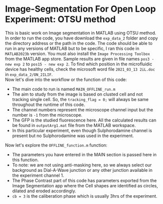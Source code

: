 # Image-Segmentation For Open Loop Experiment: OTSU method
This is basic work on Image segmentation in MATLAB using OTSU method. In order to run the code, you have download the `exp_data_2` folder and copy the directory address or the path in the code. The code should be able to run in any versions of MATLAB but to be specific, I ran this code in `MATLAB2023b` version. You must also install the `Image Processing Toolbox` from the MATLAB app store. Sample results are given in file names `pos3 - new exp 2` to `pos15 - new exp 2`. To find which position in the microfluidic device has healthy cells, check the microsoft word file `2021_03_13 2iL.doc` in `exp_data_2/ON_2ILIF`.  
Now let's dive into the workflow or the function of this code:

- The main code to run is named `MAIN_OFFLINE_run.m`
- The aim to study from the image is based on clusted cell and not tracking single cell. So, the `tracking_flag = 0;` will always be same throughout the runtime of this code.
- The channel numbers represent the microscope channel input but the number is `-1` from the microscope.
- The GFP is the studied fluorescence here. All the calculated results can be found in `outputArg1.mat` file from the MATLAB workspace.
- In this particular experiment, even though Sulphorodamine channel is present but no Sulphorodamine was used in the experiment.

Now let's explore the `OFFLINE_function.m` function:
- The parameters you have entered in the MAIN section is passed here in this function.
- To note: we are not using anti-masking here, so we always select our background as Dial-A-Wave junction or any other junction available in the experiment channel 1.
- The Phase Contrast part of this code has parameters exported from the Image Segmentation app where the Cell shapes are identified as circles, dilated and eroded accordingly.
- `cb = 3` is the caliberation phase which is usually 3hrs of the experiment.
